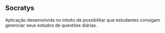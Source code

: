 ## Socratys

Aplicação desenvolvida no intuito de possibilitar que estudantes consigam gerenciar seus estudos de questões diárias.
